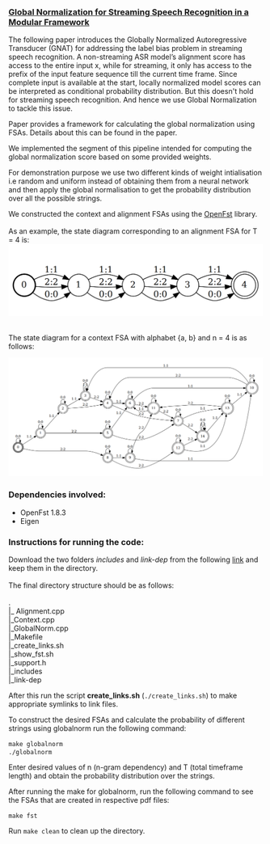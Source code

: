### [Global Normalization for Streaming Speech Recognition in a Modular Framework](https://arxiv.org/pdf/2205.13674)

The following paper introduces the Globally Normalized Autoregressive Transducer (GNAT) for addressing the label bias problem in streaming speech recognition. A non-streaming ASR model’s alignment score has access to the entire input x, while for streaming, it only has access to the prefix of the input feature sequence till the current time frame. Since complete input is available at the start,  locally normalized  model scores can be interpreted as conditional probability distribution. But this doesn't hold for streaming speech recognition. And hence we use Global Normalization to tackle this issue.

Paper provides a framework for calculating the global normalization using FSAs. Details about this can be found in the paper.

We implemented the segment of this pipeline intended for computing the global normalization score based on some provided weights. 

For demonstration purpose we use two different kinds of weight intialisation i.e random and uniform instead of obtaining them from a neural network and then apply the global normalisation to get the probability distribution over all the possible strings. 

We constructed the context and alignment FSAs using the [OpenFst](https://www.openfst.org/twiki/bin/view/FST/WebHome) library.
<br><br> 
As an example, the state diagram corresponding to an alignment FSA for T = 4 is:
![Alt text](alignment.png)

<br>
The state diagram for a context FSA with alphabet {a, b} and n = 4 is as follows:

![Alt text](context.png)


### Dependencies involved:
* OpenFst 1.8.3
* Eigen 

### Instructions for running the code:
Download the two folders *includes* and *link-dep* from the following [link](https://drive.google.com/drive/folders/1qa_rMOMRlXKRw8JsL9Z5iS8fEGTC-IP_?usp=sharing) and keep them in the directory. <br><br>
The final directory structure should be as follows: <br><br>
. <br>
|_ Alignment.cpp <br>
|_Context.cpp <br>
|_GlobalNorm.cpp <br>
|_Makefile <br>
|_create_links.sh <br>
|_show_fst.sh <br>
|_support.h <br>
|_includes <br>
|_link-dep<br>

After this run the script **create_links.sh**  (``` ./create_links.sh ```) to make appropriate symlinks to link files.

To construct the desired FSAs and calculate the probability of different strings using globalnorm run the following command:
```
make globalnorm
./globalnorm

```
Enter desired values of n (n-gram dependency) and T (total timeframe length) and obtain the probability distribution over the strings. 

After running the make for globalnorm, run the following command to see the FSAs that are created in respective pdf files:
```
make fst
```

Run ``` make clean ``` to clean up the directory. 

